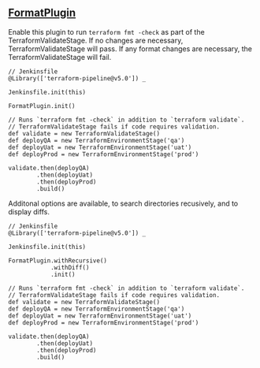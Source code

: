 ## [FormatPlugin](../src/FormatPlugin.groovy)

Enable this plugin to run `terraform fmt -check` as part of the TerraformValidateStage.  If no changes are necessary, TerraformValidateStage will pass.  If any format changes are necessary, the TerraformValidateStage will fail.

```
// Jenkinsfile
@Library(['terraform-pipeline@v5.0']) _

Jenkinsfile.init(this)

FormatPlugin.init()

// Runs `terraform fmt -check` in addition to `terraform validate`.
// TerraformValidateStage fails if code requires validation.
def validate = new TerraformValidateStage()
def deployQA = new TerraformEnvironmentStage('qa')
def deployUat = new TerraformEnvironmentStage('uat')
def deployProd = new TerraformEnvironmentStage('prod')

validate.then(deployQA)
        .then(deployUat)
        .then(deployProd)
        .build()
```

Additonal options are available, to search directories recusively, and to display diffs.

```
// Jenkinsfile
@Library(['terraform-pipeline@v5.0']) _

Jenkinsfile.init(this)

FormatPlugin.withRecursive()
            .withDiff()
            .init()

// Runs `terraform fmt -check` in addition to `terraform validate`.
// TerraformValidateStage fails if code requires validation.
def validate = new TerraformValidateStage()
def deployQA = new TerraformEnvironmentStage('qa')
def deployUat = new TerraformEnvironmentStage('uat')
def deployProd = new TerraformEnvironmentStage('prod')

validate.then(deployQA)
        .then(deployUat)
        .then(deployProd)
        .build()
```

